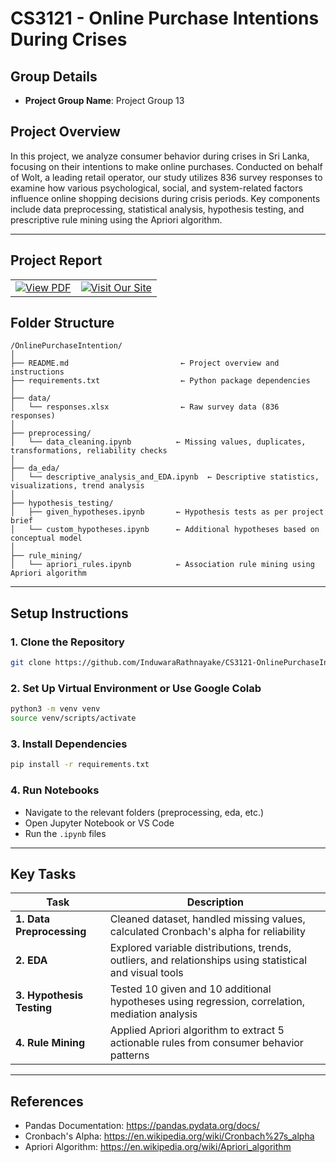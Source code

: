 # CS3121 - Online Purchase Intentions During Crises

## Group Details

- **Project Group Name**: Project Group 13

## Project Overview

In this project, we analyze consumer behavior during crises in Sri Lanka, focusing on their intentions to make online purchases. Conducted on behalf of Wolt, a leading retail operator, our study utilizes 836 survey responses to examine how various psychological, social, and system-related factors influence online shopping decisions during crisis periods. Key components include data preprocessing, statistical analysis, hypothesis testing, and prescriptive rule mining using the Apriori algorithm.

---

## Project Report

<table>
  <tr>
    <td>
      <a href="https://github.com/InduwaraRathnayake/CS3121-OnlinePurchaseIntention/blob/a8ebab8822a70e333a3a3870ae7e6c5a374abff9/Project%20Group%2013.pdf">
        <img src="https://img.shields.io/badge/Project_Report-Click_to_View_PDF-blue?logo=adobeacrobatreader" alt="View PDF">
      </a>
    </td>
    <td>
      <a href="https://induwararathnayake.github.io/CS3121-OnlinePurchaseIntention/">
        <img src="https://img.shields.io/badge/Project_Report-Visit_our_site-yellow?logo=adobeacrobatreader" alt="Visit Our Site">
      </a>
    </td>
  </tr>
</table>



## Folder Structure

```
/OnlinePurchaseIntention/
│
├── README.md                         ← Project overview and instructions
├── requirements.txt                  ← Python package dependencies
│
├── data/
│   └── responses.xlsx                ← Raw survey data (836 responses)
│
├── preprocessing/
│   └── data_cleaning.ipynb          ← Missing values, duplicates, transformations, reliability checks
│
├── da_eda/
│   └── descriptive_analysis_and_EDA.ipynb  ← Descriptive statistics, visualizations, trend analysis
│
├── hypothesis_testing/
│   ├── given_hypotheses.ipynb       ← Hypothesis tests as per project brief
│   └── custom_hypotheses.ipynb      ← Additional hypotheses based on conceptual model
│
├── rule_mining/
│   └── apriori_rules.ipynb          ← Association rule mining using Apriori algorithm

```

---

## Setup Instructions

### 1. Clone the Repository

```bash
git clone https://github.com/InduwaraRathnayake/CS3121-OnlinePurchaseIntention.git
```

### 2. Set Up Virtual Environment or Use Google Colab

```bash
python3 -m venv venv
source venv/scripts/activate 
```

### 3. Install Dependencies
```bash
pip install -r requirements.txt
```

### 4. Run Notebooks

- Navigate to the relevant folders (preprocessing, eda, etc.)
- Open Jupyter Notebook or VS Code
- Run the `.ipynb` files

---

## Key Tasks

| Task                      | Description                                                                                             |
| ------------------------- | ------------------------------------------------------------------------------------------------------- |
| **1. Data Preprocessing** | Cleaned dataset, handled missing values, calculated Cronbach's alpha for reliability                    |
| **2. EDA**                | Explored variable distributions, trends, outliers, and relationships using statistical and visual tools |
| **3. Hypothesis Testing** | Tested 10 given and 10 additional hypotheses using regression, correlation, mediation analysis          |
| **4. Rule Mining**        | Applied Apriori algorithm to extract 5 actionable rules from consumer behavior patterns                 |

---

## References

- Pandas Documentation: https://pandas.pydata.org/docs/
- Cronbach's Alpha: https://en.wikipedia.org/wiki/Cronbach%27s_alpha
- Apriori Algorithm: https://en.wikipedia.org/wiki/Apriori_algorithm
